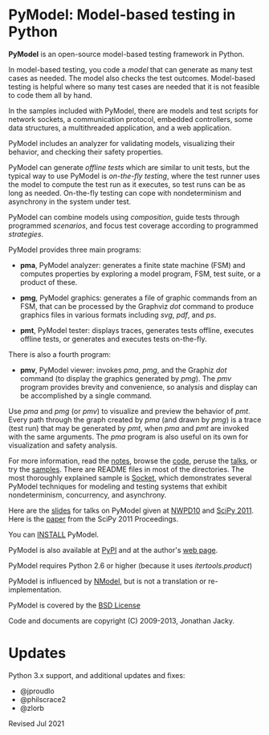 
PyModel: Model-based testing in Python
======================================

**PyModel** is an open-source model-based testing framework in Python.

In model-based testing, you code a *model* that can generate as many
test cases as needed.  The model also checks the test outcomes.
Model-based testing is helpful where so many test cases are needed
that it is not feasible to code them all by hand.
 
In the samples included with PyModel, there are models and test
scripts for network sockets, a communication protocol, embedded
controllers, some data structures, a multithreaded application, and a
web application.

PyModel includes an analyzer for validating models, visualizing their
behavior, and checking their safety properties.

PyModel can generate *offline tests* which are similar to unit tests,
but the typical way to use PyModel is *on-the-fly testing*, where the
test runner uses the model to compute the test run as it executes, so
test runs can be as long as needed.  On-the-fly testing can cope with
nondeterminism and asynchrony in the system under test.

PyModel can combine models using *composition*, guide tests through
programmed *scenarios*, and focus test coverage according to
programmed *strategies*.

PyModel provides three main programs:

- **pma**, PyModel analyzer: generates a finite state machine (FSM) 
   and computes properties by exploring a model program, FSM, test suite, 
   or a product of these.
 
- **pmg**, PyModel graphics: generates a file of graphic commands from an FSM,
   that can be processed by the Graphviz *dot* command to produce graphics
   files in various formats including *svg*, *pdf*, and *ps*.
 
- **pmt**, PyModel tester: displays traces, generates tests offline, 
   executes offline tests, or generates and executes tests on-the-fly.

There is also a fourth program:

- **pmv**, PyModel viewer: invokes *pma*, *pmg*, and the Graphiz *dot*
   command (to display the graphics generated by *pmg*).  The *pmv*
   program provides brevity and convenience, so analysis and display
   can be accomplished by a single command.

Use *pma* and *pmg* (or *pmv*) to visualize and preview the behavior of *pmt*.
Every path through the graph created by *pma* (and drawn by *pmg*) is a
trace (test run) that may be generated by *pmt*, when *pma* and *pmt* are
invoked with the same arguments.  The *pma* program is also useful on
its own for visualization and safety analysis.

For more information, read the [notes](notes), browse the
[code](pymodel), peruse the [talks](talks),
or try the [samples](samples).  There are README files in most of the
directories.  The most thoroughly explained sample is [Socket](samples/Socket),
which demonstrates several PyModel techniques for modeling and testing systems
that exhibit nondeterminism, concurrency, and asynchrony.

Here are the [slides](talks/pymodel-nwpd10.pdf) for
talks on PyModel given at [NWPD10](http://www.seapig.org/NWPD10)
and [SciPy 2011](http://conference.scipy.org/scipy2011/schedule.php).
Here is the [paper](talks/pymodel-scipy2011.pdf) from the 
SciPy 2011 Proceedings.

You can [INSTALL](INSTALL.txt) PyModel.

PyModel is also available at
[PyPI](http://pypi.python.org/pypi/PyModel) and at the 
author's [web page](http://staff.washington.edu/jon/pymodel/www/).

PyModel requires Python 2.6 or higher (because it uses *itertools.product*)

PyModel is influenced by [NModel](http://www.codeplex.com/NModel), but
is not a translation or re-implementation.

PyModel is covered by the 
[BSD License](http://www.opensource.org/licenses/BSD-3-Clause)

Code and documents are copyright (C) 2009-2013, Jonathan Jacky.


Updates
=======

Python 3.x support, and additional updates and fixes:
- @jproudlo
- @philscrace2
- @zlorb


Revised Jul 2021

